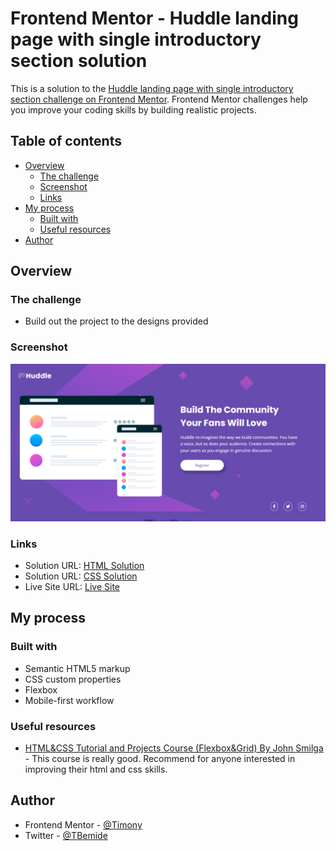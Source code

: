 # Frontend Mentor - Huddle landing page with single introductory section solution

This is a solution to the [Huddle landing page with single introductory section challenge on Frontend Mentor](https://www.frontendmentor.io/challenges/huddle-landing-page-with-a-single-introductory-section-B_2Wvxgi0). Frontend Mentor challenges help you improve your coding skills by building realistic projects. 


## Table of contents

- [Overview](#overview)
  - [The challenge](#the-challenge)
  - [Screenshot](#screenshot)
  - [Links](#links)
- [My process](#my-process)
  - [Built with](#built-with)
  - [Useful resources](#useful-resources)
- [Author](#author)

## Overview

### The challenge

- Build out the project to the designs provided

### Screenshot

![Screenshot](./images/Screenshot.png)

### Links

- Solution URL: [HTML Solution](https://github.com/Tori-Bemide/Frontend-mentor-huddle-landing-page-with/blob/main/index.html)
- Solution URL: [CSS Solution](https://github.com/Tori-Bemide/Frontend-mentor-huddle-landing-page-with/blob/main/css/styles.css)
- Live Site URL: [Live Site](https://tori-bemide.github.io/Frontend-mentor-profile-card-component-solution/)

## My process

### Built with

- Semantic HTML5 markup
- CSS custom properties
- Flexbox
- Mobile-first workflow

### Useful resources

- [HTML&CSS Tutorial and Projects Course (Flexbox&Grid) By John Smilga](https://www.udemy.com/course/in-depth-html-css-course-build-responsive-websites/) - This course is really good. Recommend for anyone interested in improving their html and css skills.

## Author

- Frontend Mentor - [@Timony](https://www.frontendmentor.io/profile/Tori-Bemide)
- Twitter - [@TBemide](https://www.twitter.com/TBemide)
